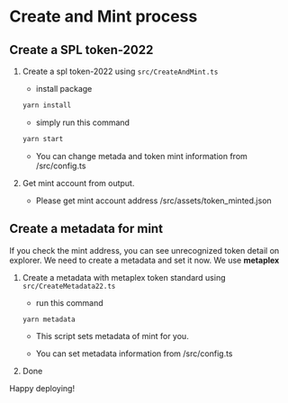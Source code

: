 # Create and Mint process

## Create a SPL token-2022

1. Create a spl token-2022 using `src/CreateAndMint.ts`

   - install package

   ```sh
   yarn install
   ```

   - simply run this command

   ```sh
   yarn start
   ```

   - You can change metada and token mint information from /src/config.ts

2. Get mint account from output.

   - Please get mint account address /src/assets/token_minted.json

## Create a metadata for mint

If you check the mint address, you can see unrecognized token detail on explorer. We need to create a metadata and set it now. We use **metaplex**

1. Create a metadata with metaplex token standard using `src/CreateMetadata22.ts`

   - run this command

   ```sh
   yarn metadata
   ```

   - This script sets metadata of mint for you.

   - You can set metadata information from /src/config.ts

2. Done

Happy deploying!
